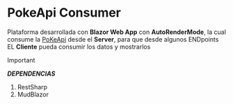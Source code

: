 # PokeApi Consumer
Plataforma desarrollada con **Blazor Web App** con **AutoRenderMode**, la cual consume la [PoKeApi](https://pokeapi.co) desde el **Server**, para que desde algunos ENDpoints EL **Cliente** pueda consumir los datos y mostrarlos

>[!IMPORTANT] 
> ***DEPENDENCIAS***
> 1. RestSharp
> 2. MudBlazor
